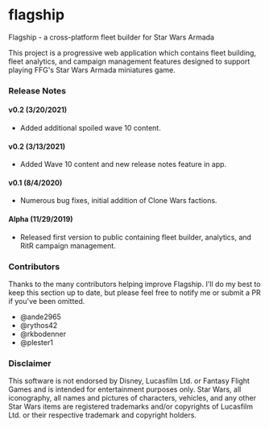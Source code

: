 # flagship
Flagship - a cross-platform fleet builder for Star Wars Armada

This project is a progressive web application which contains fleet building, fleet analytics,
and campaign management features designed to support playing FFG's Star Wars Armada miniatures game.

### Release Notes

#### v0.2 (3/20/2021)
- Added additional spoiled wave 10 content.

#### v0.2 (3/13/2021)
- Added Wave 10 content and new release notes feature in app.

#### v0.1 (8/4/2020)
- Numerous bug fixes, initial addition of Clone Wars factions.

#### Alpha (11/29/2019)
- Released first version to public containing fleet builder, analytics, and RitR campaign management.

### Contributors

Thanks to the many contributors helping improve Flagship.  I'll do my best to keep this section up to date, but please feel free to notify me or submit a PR if you've been omitted.

- @ande2965
- @rythos42
- @rkbodenner
- @plester1

### Disclaimer

This software is not endorsed by Disney, Lucasfilm Ltd. or Fantasy Flight Games and is intended 
for entertainment purposes only.  Star Wars, all iconography, all names and pictures of characters,
vehicles, and any other Star Wars items are registered trademarks and/or copyrights of Lucasfilm Ltd.
or their respective trademark and copyright holders.
